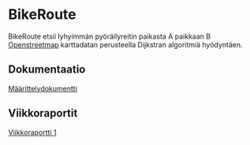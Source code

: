 # BikeRoute

BikeRoute etsii lyhyimmän pyöräilyreitin paikasta A paikkaan B [Openstreetmap](https://www.openstreetmap.org/) karttadatan perusteella Dijkstran algoritmiä hyödyntäen.

## Dokumentaatio

[Määrittelydokumentti](https://github.com/tommise/BikeRoute/dokumentaatio/maarittelydokumentti.md)

## Viikkoraportit

[Viikkoraportti 1](https://github.com/tommise/BikeRoute/dokumentaatio/viikkoraportit/viikkoraportti_1.md)
